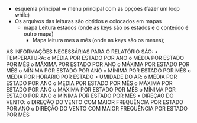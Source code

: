 
- esquema principal => menu principal com as opções (fazer um loop while)
- Os arquivos das leituras são obtidos e colocados em mapas 
  - mapa Leitura estados (onde as keys são os estados e o conteúdo é outro mapa)
    - Mapa leitura mes a mês (onde as keys são os meses);

AS INFORMAÇÕES NECESSÁRIAS PARA O RELATÓRIO SÃO:
• TEMPERATURA:
    o MÉDIA POR ESTADO POR ANO
    o MÉDIA POR ESTADO POR MÊS
    o MÁXIMA POR ESTADO POR ANO
    o MÁXIMA POR ESTADO POR MÊS
    o MÍNIMA POR ESTADO POR ANO
    o MÍNIMA POR ESTADO POR MÊS
    o MÉDIA POR HORÁRIO POR ESTADO
• UMIDADE DO AR:
    o MÉDIA POR ESTADO POR ANO
    o MÉDIA POR ESTADO POR MÊS
    o MÁXIMA POR ESTADO POR ANO
    o MÁXIMA POR ESTADO POR MÊS
    o MÍNIMA POR ESTADO POR ANO
    o MÍNIMA POR ESTADO POR MÊS
• DIREÇÃO DO VENTO:
    o DIREÇÃO DO VENTO COM MAIOR FREQUÊNCIA POR ESTADO POR ANO
    o DIREÇÃO DO VENTO COM MAIOR FREQUÊNCIA POR ESTADO POR MÊS
